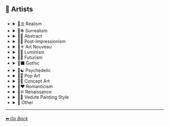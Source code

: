 ## 📔 Artists


- <details><summary>📔⛱ Realism</summary>

	| Keyword        | Example      |
	| ------------- |:-------------:|
	|Painting by Ivan Shishkin| <img src="https://github.com/willwulfken/MidJourney-Styles-and-Keywords/blob/main/MidJourney%20Styles%20(sphere)/sphere_paintingbyIvanShishkin.png?raw=true" width="256" /> |
	|Painting by Zdzislaw Beksinski| <img src="https://github.com/willwulfken/MidJourney-Styles-and-Keywords/blob/main/MidJourney%20Styles%20(sphere)/sphere_paintingbyZdzislawBeksinski.png?raw=true" width="256" /> |
	|Painting by Claude Lorrain| <img src="https://github.com/willwulfken/MidJourney-Styles-and-Keywords/blob/main/MidJourney%20Styles%20(sphere)/sphere_paintingbyClaudeLorrain.png?raw=true" width="256" /> |
	|Painting by Edward Hopper| <img src="https://github.com/willwulfken/MidJourney-Styles-and-Keywords/blob/main/MidJourney%20Styles%20(sphere)/sphere_paintingbyEdwardHopper.png?raw=true" width="256" /> |
	|Painting by Vilhelm Hammershoi| <img src="https://github.com/willwulfken/MidJourney-Styles-and-Keywords/blob/main/MidJourney%20Styles%20(sphere)/sphere_paintingbyVilhelmHammershoi.png?raw=true" width="256" /> |

  </details>


- <details><summary>📔❇ Surrealism</summary>

	| Keyword        | Example      |
	| ------------- |:-------------:|
	|Painting by Salvador Dali| <img src="https://github.com/willwulfken/MidJourney-Styles-and-Keywords/blob/main/MidJourney%20Styles%20(sphere)/sphere_paintingbySalvadorDali.png?raw=true" width="256" /> | 
	|Painting by Pablo Picasso| <img src="https://github.com/willwulfken/MidJourney-Styles-and-Keywords/blob/main/MidJourney%20Styles%20(sphere)/sphere_PaintingByPabloPicasso.png?raw=true" width="256" /> |
	|Painting by Max Ernst| <img src="https://github.com/willwulfken/MidJourney-Styles-and-Keywords/blob/main/MidJourney%20Styles%20(sphere)/sphere_paintingbyMaxErnst.png?raw=true" width="256" /> |
	|Painting by Rene Magritte| <img src="https://github.com/willwulfken/MidJourney-Styles-and-Keywords/blob/main/MidJourney%20Styles%20(sphere)/sphere_paintingbyReneMagritte.png?raw=true" width="256" /> |

  </details>


- <details><summary>📔💮 Abstract</summary>

	| Keyword        | Example      |
	| ------------- |:-------------:|
	|Painting by Wassily Kandinsky| <img src="https://github.com/willwulfken/MidJourney-Styles-and-Keywords/blob/main/MidJourney%20Styles%20(sphere)/sphere_PaintingByWassilyKandinsky.png?raw=true" width="256" /> |

  </details>


- <details><summary>📔➿ Post-Impressionism</summary>

	| Keyword        | Example      |
	| ------------- |:-------------:|
	|Painting by Van Gogh| <img src="https://github.com/willwulfken/MidJourney-Styles-and-Keywords/blob/main/MidJourney%20Styles%20(sphere)/sphere_paintingbyVanGogh.png?raw=true" width="256" /> | 

  </details>


- <details><summary>📔⚜ Art Nouveau</summary>

	| Keyword        | Example      |
	| ------------- |:-------------:|
	|Painting by Wes Anderson| <img src="https://github.com/willwulfken/MidJourney-Styles-and-Keywords/blob/main/MidJourney%20Styles%20(sphere)/sphere_paintingbyWesAnderson.png?raw=true" width="256" /> |

  </details>


- <details><summary>📔🌄 Luminism</summary>

	| Keyword        | Example      |
	| ------------- |:-------------:|
	|Painting by Albert Bierstadt| <img src="https://github.com/willwulfken/MidJourney-Styles-and-Keywords/blob/main/MidJourney%20Styles%20(sphere)/sphere_paintingbyAlbertBierstadt.png?raw=true" width="256" /> |
	|Painting by Thomas Kinkade| <img src="https://github.com/willwulfken/MidJourney-Styles-and-Keywords/blob/main/MidJourney%20Styles%20(sphere)/sphere_paintingbyThomasKinkade.png?raw=true" width="256" /> |

  </details>


- <details><summary>📔🔳 Futurism</summary>

	| Keyword        | Example      |
	| ------------- |:-------------:|
	|Painting by David Alabo| <img src="https://github.com/willwulfken/MidJourney-Styles-and-Keywords/blob/main/MidJourney%20Styles%20(sphere)/sphere_PaintingByDavidAlabo.png?raw=true" width="256" /> |

  </details>


- <details><summary>📔⬛ Gothic</summary>

	| Keyword        | Example      |
	| ------------- |:-------------:|
	|Painting by Gerald Brom| <img src="https://github.com/willwulfken/MidJourney-Styles-and-Keywords/blob/main/MidJourney%20Styles%20(sphere)/sphere_paintingbyGeraldBrom.png?raw=true" width="256" /> |
	|Painting by Grant Wood| <img src="https://github.com/willwulfken/MidJourney-Styles-and-Keywords/blob/main/MidJourney%20Styles%20(sphere)/sphere_paintingbyGrantWood.png?raw=true" width="256" /> |

  </details>


- <details><summary>📔☯ Psychedelic</summary>

	| Keyword        | Example      |
	| ------------- |:-------------:|
	|Painting by Alex Grey| <img src="https://github.com/willwulfken/MidJourney-Styles-and-Keywords/blob/main/MidJourney%20Styles%20(sphere)/sphere_paintingbyAlexGrey.png?raw=true" width="256" /> |
	|Painting by Dan Mumford| <img src="https://github.com/willwulfken/MidJourney-Styles-and-Keywords/blob/main/MidJourney%20Styles%20(sphere)/sphere_paintingbyDanmumford.png?raw=true" width="256" /> |

  </details>


- <details><summary>📔🔴 Pop Art</summary>

	| Keyword        | Example      |
	| ------------- |:-------------:|
	|Painting by David Hockney| <img src="https://github.com/willwulfken/MidJourney-Styles-and-Keywords/blob/main/MidJourney%20Styles%20(sphere)/sphere_paintingbyDavidHockney.png?raw=true" width="256" /> |

  </details>


- <details><summary>📔🧿 Concept Art</summary>

	| Keyword        | Example      |
	| ------------- |:-------------:|
	|Painting by Marc Simonetti| <img src="https://github.com/willwulfken/MidJourney-Styles-and-Keywords/blob/main/MidJourney%20Styles%20(sphere)/sphere_paintingbyMarcSimonetti.png?raw=true" width="256" /> |

  </details>


- <details><summary>📔❤ Romanticism</summary>

	| Keyword        | Example      |
	| ------------- |:-------------:|
	|Painting by John Constable| <img src="https://github.com/willwulfken/MidJourney-Styles-and-Keywords/blob/main/MidJourney%20Styles%20(sphere)/sphere_paintingbyJohnConstable.png?raw=true" width="256" /> |

  </details>


- <details><summary>📔✡️ Renaissance</summary>

	| Keyword        | Example      |
	| ------------- |:-------------:|
	|Painting by Hieronymus Bosch| <img src="https://github.com/willwulfken/MidJourney-Styles-and-Keywords/blob/main/MidJourney%20Styles%20(sphere)/sphere_paintingbyHieronymusBosch.png?raw=true" width="256" /> |

  </details>


- <details><summary>📔🌇 Vedute Painting Style</summary>

	| Keyword        | Example      |
	| ------------- |:-------------:|
	|Painting by Canaletto| <img src="https://github.com/willwulfken/MidJourney-Styles-and-Keywords/blob/main/MidJourney%20Styles%20(sphere)/sphere_paintingbyCanaletto.png?raw=true" width="256" /> |

  </details>


- <details><summary>📔 Other</summary>

	| Keyword        | Example      |
	| ------------- |:-------------:|
	|Painting by John Howe| <img src="https://github.com/willwulfken/MidJourney-Styles-and-Keywords/blob/main/MidJourney%20Styles%20(sphere)/sphere_paintingbyJohnHowe.png?raw=true" width="256" /> |
	|Painting by Hugh Ferriss| <img src="https://github.com/willwulfken/MidJourney-Styles-and-Keywords/blob/main/MidJourney%20Styles%20(sphere)/sphere_paintingbyHughFerriss.png?raw=true" width="256" /> |

  </details>

---
###### [⬅ Go Back](https://github.com/willwulfken/MidJourney-Styles-and-Keywords/blob/main/README.md)